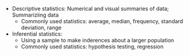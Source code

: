 - Descriptive statistics: Numerical and visual summaries of data; Summariziing data
	- Commonly used statistics: average, median, frequency, standard deviation, range
- Inferential statistics: 
	- Using a sample to make inderences about a larger population
	- Commonly used statistics: hypothesis testing, regression
